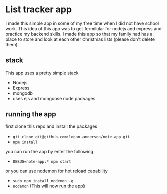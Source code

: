 # List tracker app

I made this simple app in some of my free time when I did not have school work. This idea of this app was to get fermilular for nodejs and express and practice my backend skills. I made this app so that my family had has a place to store and look at each other christmas lists (please don't delete them).

## stack

This app uses a pretty simple stack

* Nodejs
* Express
* mongodb
* uses ejs and mongoose node packages

## running the app

first clone this repo and install the packages

* `git clone git@github.com:logan-anderson/note-app.git`
* `npm install`

you can run the app by enter the following

* `DEBUG=note-app:* npm start`

or you can use nodemon for hot reload capability

* `sudo npm install nodemon -g`
* `nodemon` (This will now run the app)